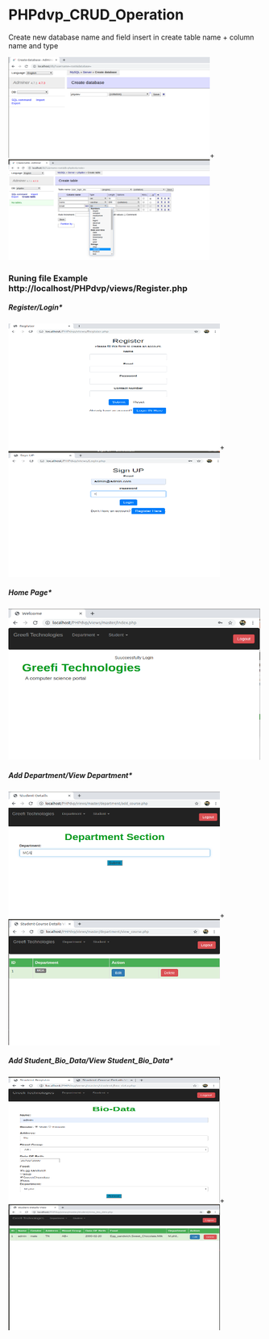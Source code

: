 # PHPdvp_CRUD_Operation

Create new database name and field insert in create table name + column name and type

<img src="testing_page/PHPdvp_dp.png" width="400" height="200" >+<img src="testing_page/PHPdvp_dp_table.png" width="400" height="200" >

### Runing file Example http://localhost/PHPdvp/views/Register.php

##### Register/Login*
<img src="testing_page/PHPdvp_register.png" width="420" height="250" >+<img src="testing_page/PHPdvp_login.png" width="420" height="250" >

##### Home Page*
<img src="testing_page/PHPdvp_index.png" width="500" height="300" >

##### Add Department/View Department*
<img src="testing_page/PHPdvp_add_course.png" width="420" height="250" >+<img src="testing_page/PHPdvp_view_course.png" width="420" height="250" >

##### Add Student_Bio_Data/View Student_Bio_Data*
<img src="testing_page/PHPdvp_add_bio.png" width="420" height="250" >+<img src="testing_page/PHPdvp_view_bio.png" width="420" height="250" >

